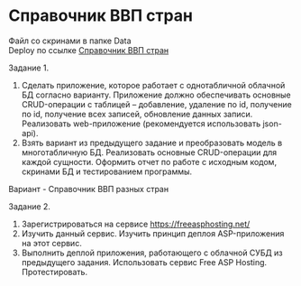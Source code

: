 # Справочник ВВП стран
Файл со скринами в папке Data  
Deploy по ссылке [Справочник ВВП стран](https://kirillagutin.bsite.net/)

Задание 1.
1. Сделать приложение, которое работает с однотабличной облачной БД согласно варианту. Приложение должно обеспечивать основные CRUD-операции с таблицей – добавление, удаление по id, получение по id, получение всех записей, обновление данных записи. Реализовать web-приложение (рекомендуется использовать json-api).
2. Взять вариант из предыдущего задание и преобразовать модель в многотабличную БД. Реализовать основные CRUD-операции для каждой сущности. Оформить отчет по работе с исходным кодом, скринами БД и тестированием программы.

Вариант - Справочник ВВП разных стран

Задание 2.
1. Зарегистрироваться на сервисе https://freeasphosting.net/
2. Изучить данный сервис. Изучить принцип деплоя ASP-приложения на этот сервис.
3. Выполнить деплой приложения, работающего с облачной СУБД из предыдущего задания. Использовать сервис Free ASP Hosting. Протестировать.

